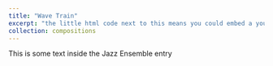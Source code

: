 ```yaml
---
title: "Wave Train"
excerpt: "the little html code next to this means you could embed a youtube video right here <br/><img src='/images/500x300.png'>"
collection: compositions
---
```


This is some text inside the Jazz Ensemble entry
